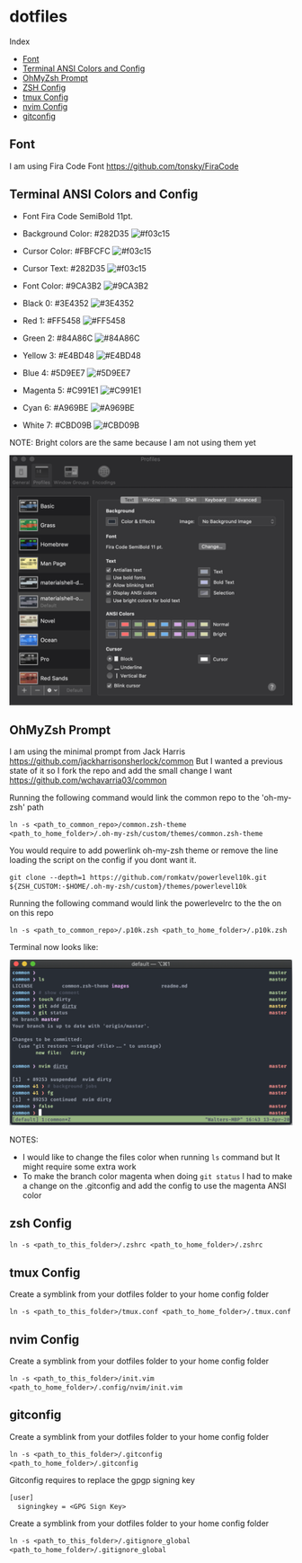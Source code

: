 # dotfiles

Index
- [Font](https://github.com/wchavarria03/dotfiles#Font)
- [Terminal ANSI Colors and Config](https://github.com/wchavarria03/dotfiles#Terminal-ANSI-Colors-and-Config)
- [OhMyZsh Prompt](https://github.com/wchavarria03/dotfiles#OhMyZsh-Prompt)
- [ZSH Config](https://github.com/wchavarria03/dotfiles#zsh-Config)
- [tmux Config](https://github.com/wchavarria03/dotfiles#tmux-Config)
- [nvim Config](https://github.com/wchavarria03/dotfiles#nvim-Config)
- [gitconfig](https://github.com/wchavarria03/dotfiles#gitconfig)

## Font
I am using Fira Code Font https://github.com/tonsky/FiraCode

## Terminal ANSI Colors and Config
- Font Fira Code SemiBold 11pt.
- Background Color: #282D35 ![#f03c15](https://placehold.it/15/282D35/000000?text=+)
- Cursor Color: #FBFCFC ![#f03c15](https://placehold.it/15/FBFCFC/000000?text=+)
- Cursor Text: #282D35 ![#f03c15](https://placehold.it/15/282D35/000000?text=+)

- Font Color: #9CA3B2 ![#9CA3B2](https://placehold.it/15/9CA3B2/000000?text=+)
- Black 0: #3E4352 ![#3E4352](https://placehold.it/15/3E4352/000000?text=+)
- Red 1: #FF5458 ![#FF5458](https://placehold.it/15/FF5458/000000?text=+)
- Green 2: #84A86C ![#84A86C](https://placehold.it/15/84A86C/000000?text=+)
- Yellow 3: #E4BD48 ![#E4BD48](https://placehold.it/15/E4BD48/000000?text=+)
- Blue 4: #5D9EE7 ![#5D9EE7](https://placehold.it/15/5D9EE7/000000?text=+)
- Magenta 5: #C991E1 ![#C991E1](https://placehold.it/15/C991E1/000000?text=+)
- Cyan 6: #A969BE ![#A969BE](https://placehold.it/15/A969BE/000000?text=+)
- White 7: #CBD09B ![#CBD09B](https://placehold.it/15/CBD09B/000000?text=+)

NOTE: Bright colors are the same because I am not using them yet

![Terminal Config](https://github.com/wchavarria03/dotfiles/blob/master/images/TerminalConfig.png)

## OhMyZsh Prompt
I am using the minimal prompt from Jack Harris https://github.com/jackharrisonsherlock/common
But I wanted a previous state of it so I fork the repo and add the small change I want https://github.com/wchavarria03/common

Running the following command would link the common repo to the 'oh-my-zsh' path
```
ln -s <path_to_common_repo>/common.zsh-theme <path_to_home_folder>/.oh-my-zsh/custom/themes/common.zsh-theme
```
You would require to add powerlink oh-my-zsh theme or remove the line loading the script on the config if you dont want it.

```
git clone --depth=1 https://github.com/romkatv/powerlevel10k.git ${ZSH_CUSTOM:-$HOME/.oh-my-zsh/custom}/themes/powerlevel10k
```

Running the following command would link the powerlevelrc to the the on on this repo

````
ln -s <path_to_common_repo>/.p10k.zsh <path_to_home_folder>/.p10k.zsh
````

Terminal now looks like:

![Common Prompt Terminal](https://github.com/wchavarria03/dotfiles/blob/master/images/CommonPrompt.png)

NOTES:
- I would like to change the files color when running `ls` command but It might require some extra work
- To make the branch color magenta when doing `git status` I had to make a change on the .gitconfig and add the config to use the magenta ANSI color

## zsh Config
```
ln -s <path_to_this_folder>/.zshrc <path_to_home_folder>/.zshrc
```

## tmux Config
Create a symblink from your dotfiles folder to your home config folder
```
ln -s <path_to_this_folder>/tmux.conf <path_to_home_folder>/.tmux.conf
```

## nvim Config
Create a symblink from your dotfiles folder to your home config folder
```
ln -s <path_to_this_folder>/init.vim <path_to_home_folder>/.config/nvim/init.vim
```

## gitconfig
Create a symblink from your dotfiles folder to your home config folder
```
ln -s <path_to_this_folder>/.gitconfig <path_to_home_folder>/.gitconfig
```

Gitconfig requires to replace the gpgp signing key
```
[user]
  signingkey = <GPG Sign Key>
```

Create a symblink from your dotfiles folder to your home config folder
```
ln -s <path_to_this_folder>/.gitignore_global <path_to_home_folder>/.gitignore_global
```

